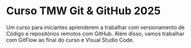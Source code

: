 # Curso TMW Git & GitHub 2025

Um curso para iniciantes aprenderem a trabalhar com versionamento de Código e repositórios remotos com GitHub.
Além disso, vamos trabalhar com GitFlow ao final do curso e Visual Studio Code.